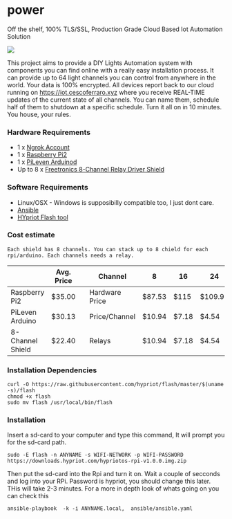 # power
Off the shelf, 100% TLS/SSL, Production Grade Cloud Based Iot Automation Solution


![](http://stream1.gifsoup.com/view2/4045951/homer-light-switch-o.gif)


This project aims to provide a DIY Lights Automation system with components you can find online with a really easy installation process. 
It can provide up to 64 light channels you can control from anywhere in the world. Your data is 100% encrypted. All devices report back to our cloud running 
on https://iot.cescoferraro.xyz where you receive REAL-TIME updates of the current state of all channels. You can name them, schedule half of them to 
shutdown at a specific schedule. Turn it all on in 10 minutes. You house, your rules.


### Hardware Requirements
  - 1 x [Ngrok Account](https://dashboard.ngrok.com/user/signup)
  - 1 x [Raspberry Pi2](https://www.adafruit.com/Raspberrypi?gclid=CjwKEAjw1qHABRDU9qaXs4rtiS0SJADNzJisDXC-HNL_Oqc7qxhBiP5F4IaOWsEsM_2xnzNg4GiesRoCG_zw_wcB)
  - 1 x [PiLeven Arduinod](http://www.freetronics.com.au/products/pileven-arduino-compatible-expansion-for-raspberry-pi#.WAk66nUrL0o)
  - Up to 8 x [Freetronics 8-Channel Relay Driver Shield](http://www.freetronics.com.au/collections/shields/products/relay8-8-channel-relay-driver-shield#.WAk7FHUrL0o)

### Software Requirements
  - Linux/OSX - Windows is supposibilly compatible too, I just dont care.
  - [Ansible](http://docs.ansible.com/)  
  - [HYpriot Flash tool](https://github.com/hypriot/flash)  


### Cost estimate

    Each shield has 8 channels. You can stack up to 8 chield for each rpi/arduino. Each channels needs a relay.

|   	                |  Avg. Price	|     |    Channel      |   8	    |   16   	|   24	    |   32	    |   40   	|   48  	|   56  	|   64  	|
|---	                |---		    |---  |---         	    |---	    |---	    |---	    |---	    |---	    |---	    |---	    |---     	|
|  Raspberry Pi2 	    |    $35.00     |     |  Hardware Price |  $87.53	|   $115	|   $109.93	|  $132.33 	|   $154.73	|  $177.13 	|   $199.53	|   $221.93	|
|  PiLeven Arduino 	    |    $30.13	    |     |  Price/Channel  |  $10.94	|   $7.18	|   $4.54	|  $4.13 	|   $3.86	|  $3.69 	|   $3.56	|   $3.46	|	
|  8-Channel Shield 	|    $22.40	    |     |  Relays         |  $10.94	|   $7.18	|   $4.54	|  $4.13 	|   $3.86	|  $3.69 	|   $3.56	|   $3.46	|
		

### Installation Dependencies

    curl -O https://raw.githubusercontent.com/hypriot/flash/master/$(uname -s)/flash
    chmod +x flash
    sudo mv flash /usr/local/bin/flash

### Installation 
Insert a sd-card to your computer and type this command, It will prompt you for the sd-card path.

    sudo -E flash -n ANYNAME -s WIFI-NETWORK -p WIFI-PASSWORD https://downloads.hypriot.com/hypriotos-rpi-v1.0.0.img.zip

Then put the sd-card into the Rpi and turn it on. Wait a couple of secconds and log into your RPi. Password is hypriot, you should change this later.
THis will take 2-3 minutes. For a more in depth look of whats going on you can check this
   
    ansible-playbook  -k -i ANYNAME.local,  ansible/ansible.yaml
 
    
